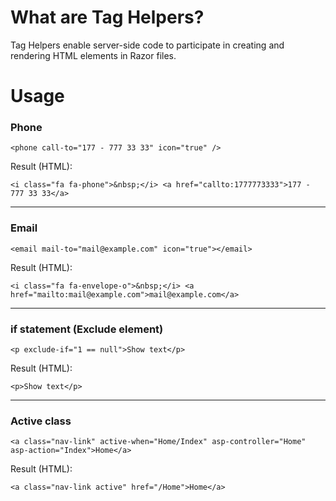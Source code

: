 # What are Tag Helpers?
Tag Helpers enable server-side code to participate in creating and rendering HTML elements in Razor files.

# Usage
### Phone 
```
<phone call-to="177 - 777 33 33" icon="true" />
```
Result (HTML):
```
<i class="fa fa-phone">&nbsp;</i> <a href="callto:1777773333">177 - 777 33 33</a>
```
---
### Email 
```
<email mail-to="mail@example.com" icon="true"></email>
```
Result (HTML):
```
<i class="fa fa-envelope-o">&nbsp;</i> <a href="mailto:mail@example.com">mail@example.com</a>
```
---
### if statement (Exclude element)
```
<p exclude-if="1 == null">Show text</p>
```
Result (HTML):
```
<p>Show text</p>
```
---
### Active class
```
<a class="nav-link" active-when="Home/Index" asp-controller="Home" asp-action="Index">Home</a>
```
Result (HTML):
```
<a class="nav-link active" href="/Home">Home</a>
```
